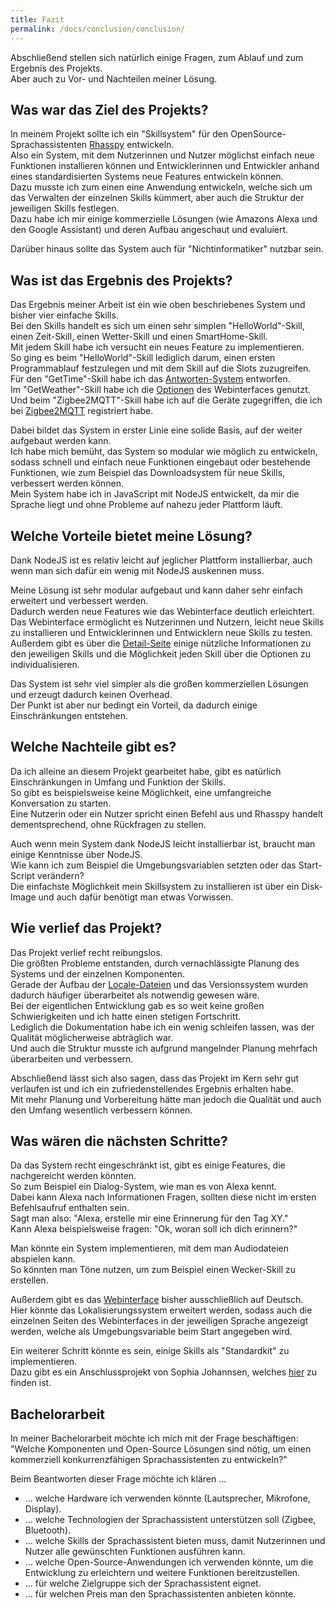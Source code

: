 ```yaml
---
title: Fazit
permalink: /docs/conclusion/conclusion/
---
```


Abschließend stellen sich natürlich einige Fragen, zum Ablauf und zum Ergebnis des Projekts.  
Aber auch zu Vor- und Nachteilen meiner Lösung.

## Was war das Ziel des Projekts?

In meinem Projekt sollte ich ein "Skillsystem" für den OpenSource-Sprachassistenten [Rhasspy](https://rhasspy.readthedocs.io/en/latest/) entwickeln.  
Also ein System, mit dem Nutzerinnen und Nutzer möglichst einfach neue Funktionen installieren können und Entwicklerinnen und Entwickler anhand eines standardisierten Systems neue Features entwickeln können.  
Dazu musste ich zum einen eine Anwendung entwickeln, welche sich um das Verwalten der einzelnen Skills kümmert, aber auch die Struktur der jeweiligen Skills festlegen.  
Dazu habe ich mir einige kommerzielle Lösungen (wie Amazons Alexa und den Google Assistant) und deren Aufbau angeschaut und evaluiert.  

Darüber hinaus sollte das System auch für "Nichtinformatiker" nutzbar sein.  

## Was ist das Ergebnis des Projekts?

Das Ergebnis meiner Arbeit ist ein wie oben beschriebenes System und bisher vier einfache Skills.  
Bei den Skills handelt es sich um einen sehr simplen "HelloWorld"-Skill, einen Zeit-Skill, einen Wetter-Skill und einen SmartHome-Skill.  
Mit jedem Skill habe ich versucht ein neues Feature zu implementieren.  
So ging es beim "HelloWorld"-Skill lediglich darum, einen ersten Programmablauf festzulegen und mit dem Skill auf die Slots zuzugreifen.  
Für den "GetTime"-Skill habe ich das [Antworten-System](./../create-skill/sdk.md#antwort-generieren) entworfen.  
Im "GetWeather"-Skill habe ich die [Optionen](./../client/webinterface.md#details) des Webinterfaces genutzt.  
Und beim "Zigbee2MQTT"-Skill habe ich auf die Geräte zugegriffen, die ich bei [Zigbee2MQTT](https://zigbee2mqtt.io/) registriert habe.  
  
Dabei bildet das System in erster Linie eine solide Basis, auf der weiter aufgebaut werden kann.  
Ich habe mich bemüht, das System so modular wie möglich zu entwickeln, sodass schnell und einfach neue Funktionen eingebaut oder bestehende Funktionen, wie zum Beispiel das Downloadsystem für neue Skills, verbessert werden können.  
Mein System habe ich in JavaScript mit NodeJS entwickelt, da mir die Sprache liegt und ohne Probleme auf nahezu jeder Plattform läuft.  

## Welche Vorteile bietet meine Lösung?

Dank NodeJS ist es relativ leicht auf jeglicher Plattform installierbar, auch wenn man sich dafür ein wenig mit NodeJS auskennen muss.  

Meine Lösung ist sehr modular aufgebaut und kann daher sehr einfach erweitert und verbessert werden.  
Dadurch werden neue Features wie das Webinterface deutlich erleichtert.  
Das Webinterface ermöglicht es Nutzerinnen und Nutzern, leicht neue Skills zu installieren und Entwicklerinnen und Entwicklern neue Skills zu testen.  
Außerdem gibt es über die [Detail-Seite](./../client/webinterface.md#details) einige nützliche Informationen zu den jeweiligen Skills und die Möglichkeit jeden Skill über die Optionen zu individualisieren.  
  
Das System ist sehr viel simpler als die großen kommerziellen Lösungen und erzeugt dadurch keinen Overhead.  
Der Punkt ist aber nur bedingt ein Vorteil, da dadurch einige Einschränkungen entstehen.

## Welche Nachteile gibt es?

Da ich alleine an diesem Projekt gearbeitet habe, gibt es natürlich Einschränkungen in Umfang und Funktion der Skills.  
So gibt es beispielsweise keine Möglichkeit, eine umfangreiche Konversation zu starten.  
Eine Nutzerin oder ein Nutzer spricht einen Befehl aus und Rhasspy handelt dementsprechend, ohne Rückfragen zu stellen.  

Auch wenn mein System dank NodeJS leicht installierbar ist, braucht man einige Kenntnisse über NodeJS.  
Wie kann ich zum Beispiel die Umgebungsvariablen setzten oder das Start-Script verändern?  
Die einfachste Möglichkeit mein Skillsystem zu installieren ist über ein Disk-Image und auch dafür benötigt man etwas Vorwissen.  
  
## Wie verlief das Projekt?

Das Projekt verlief recht reibungslos.  
Die größten Probleme entstanden, durch vernachlässigte Planung des Systems und der einzelnen Komponenten.  
Gerade der Aufbau der [Locale-Dateien](./../create-skill/locales.md) und das Versionssystem wurden dadurch häufiger überarbeitet als notwendig gewesen wäre.  
Bei der eigentlichen Entwicklung gab es so weit keine großen Schwierigkeiten und ich hatte einen stetigen Fortschritt.  
Lediglich die Dokumentation habe ich ein wenig schleifen lassen, was der Qualität möglicherweise abträglich war.  
Und auch die Struktur musste ich aufgrund mangelnder Planung mehrfach überarbeiten und verbessern.  
  
Abschließend lässt sich also sagen, dass das Projekt im Kern sehr gut verlaufen ist und ich ein zufriedenstellendes Ergebnis erhalten habe.  
Mit mehr Planung und Vorbereitung hätte man jedoch die Qualität und auch den Umfang wesentlich verbessern können.   

## Was wären die nächsten Schritte?

Da das System recht eingeschränkt ist, gibt es einige Features, die nachgereicht werden könnten.  
So zum Beispiel ein Dialog-System, wie man es von Alexa kennt.  
Dabei kann Alexa nach Informationen Fragen, sollten diese nicht im ersten Befehlsaufruf enthalten sein.  
Sagt man also: "Alexa, erstelle mir eine Erinnerung für den Tag XY."  
Kann Alexa beispielsweise fragen: "Ok, woran soll ich dich erinnern?"  
  
Man könnte ein System implementieren, mit dem man Audiodateien abspielen kann.  
So könnten man Töne nutzen, um zum Beispiel einen Wecker-Skill zu erstellen.  
   
Außerdem gibt es das [Webinterface](./../client/webinterface.md) bisher ausschließlich auf Deutsch.  
Hier könnte das Lokalisierungssystem erweitert werden, sodass auch die einzelnen Seiten des Webinterfaces in der jeweiligen Sprache angezeigt werden, welche als Umgebungsvariable beim Start angegeben wird.  
  
Ein weiterer Schritt könnte es sein, einige Skills als "Standardkit" zu implementieren.  
Dazu gibt es ein Anschlussprojekt von Sophia Johannsen, welches [hier](https://github.com/sjohannsen1/pp-voiceassistant) zu finden ist.  


## Bachelorarbeit

In meiner Bachelorarbeit möchte ich mich mit der Frage beschäftigen:  
"Welche Komponenten und Open-Source Lösungen sind nötig, um einen kommerziell konkurrenzfähigen Sprachassistenten zu entwickeln?"  

Beim Beantworten dieser Frage möchte ich klären ...
- ... welche Hardware ich verwenden könnte (Lautsprecher, Mikrofone, Display).  
- ... welche Technologien der Sprachassistent unterstützen soll (Zigbee, Bluetooth).
- ... welche Skills der Sprachassistent bieten muss, damit Nutzerinnen und Nutzer alle gewünschten Funktionen ausführen kann.
- ... welche Open-Source-Anwendungen ich verwenden könnte, um die Entwicklung zu erleichtern und weitere Funktionen bereitzustellen.
- ... für welche Zielgruppe sich der Sprachassistent eignet.
- ... für welchen Preis man den Sprachassistenten anbieten könnte.
